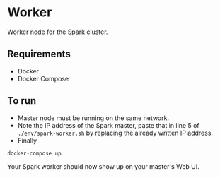 # Worker

Worker node for the Spark cluster.

## Requirements

* Docker
* Docker Compose

## To run

* Master node must be running on the same network.
* Note the IP address of the Spark master, paste that in line 5 of `./env/spark-worker.sh` by replacing the already written IP address.
* Finally
```bash
docker-compose up
```

Your Spark worker should now show up on your master's Web UI.